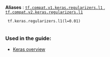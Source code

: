 **Aliases** : [ `tf.compat.v1.keras.regularizers.l1` ](/api_docs/python/tf/keras/regularizers/l1), [ `tf.compat.v2.keras.regularizers.l1` ](/api_docs/python/tf/keras/regularizers/l1)

```
 tf.keras.regularizers.l1(l=0.01)
 
```

### Used in the guide:
- [Keras overview](https://tensorflow.google.cn/guide/keras/overview)
